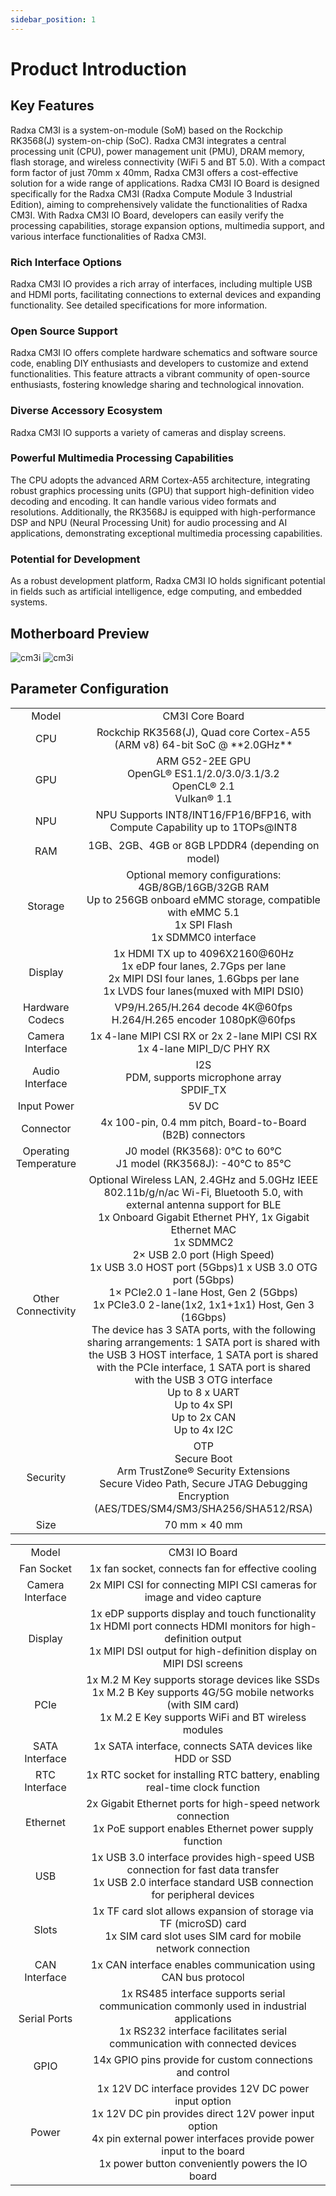 ```yaml
---
sidebar_position: 1
---
```


# Product Introduction

## Key Features

<Tabs queryString="model">
    <TabItem value="CM3I Core Board">
        Radxa CM3I is a system-on-module (SoM) based on the Rockchip RK3568(J) system-on-chip (SoC). Radxa CM3I integrates a central processing unit (CPU), power management unit (PMU), DRAM memory, flash storage, and wireless connectivity (WiFi 5 and BT 5.0). With a compact form factor of just 70mm x 40mm, Radxa CM3I offers a cost-effective solution for a wide range of applications.
    </TabItem>
    <TabItem value="CM3I IO Board">
        Radxa CM3I IO Board is designed specifically for the Radxa CM3I (Radxa Compute Module 3 Industrial Edition), aiming to comprehensively validate the functionalities of Radxa CM3I. With Radxa CM3I IO Board, developers can easily verify the processing capabilities, storage expansion options, multimedia support, and various interface functionalities of Radxa CM3I.
    </TabItem>
</Tabs>

### Rich Interface Options

Radxa CM3I IO provides a rich array of interfaces, including multiple USB and HDMI ports, facilitating connections to external devices and expanding functionality. See detailed specifications for more information.

### Open Source Support

Radxa CM3I IO offers complete hardware schematics and software source code, enabling DIY enthusiasts and developers to customize and extend functionalities. This feature attracts a vibrant community of open-source enthusiasts, fostering knowledge sharing and technological innovation.

### Diverse Accessory Ecosystem

Radxa CM3I IO supports a variety of cameras and display screens.

### Powerful Multimedia Processing Capabilities

The CPU adopts the advanced ARM Cortex-A55 architecture, integrating robust graphics processing units (GPU) that support high-definition video decoding and encoding. It can handle various video formats and resolutions. Additionally, the RK3568J is equipped with high-performance DSP and NPU (Neural Processing Unit) for audio processing and AI applications, demonstrating exceptional multimedia processing capabilities.

### Potential for Development

As a robust development platform, Radxa CM3I IO holds significant potential in fields such as artificial intelligence, edge computing, and embedded systems.

## Motherboard Preview

<Tabs queryString="model">
    <TabItem value="CM3I Core Board">
        <img src="/img/cm3i/cm3i-overview.webp" alt="cm3i" style={{ width: "80%" }} />
    </TabItem>
    <TabItem value="CM3I IO Board">
        <img src="/img/cm3i/cm3i-io-overview.webp" alt="cm3i" style={{ width: "80%" }} />
    </TabItem>
</Tabs>

## Parameter Configuration

<Tabs queryString="model">
    <TabItem value="CM3I Core Board">
        <table>
            <tr>
                <td align="center">Model</td>
                <td align="center">CM3I Core Board</td>
            </tr>
            <tr>
                <td align="center">CPU</td>
                <td align="center">Rockchip RK3568(J), Quad core Cortex-A55 (ARM v8) 64-bit SoC @ **2.0GHz**</td>
            </tr>
            <tr>
                <td align="center">GPU</td>
                <td align="center">ARM G52-2EE GPU<br/>OpenGL® ES1.1/2.0/3.0/3.1/3.2<br/>OpenCL® 2.1<br/>Vulkan® 1.1</td>
            </tr>
            <tr>
                <td align="center">NPU</td>
                <td align="center">NPU Supports INT8/INT16/FP16/BFP16, with Compute Capability up to 1TOPs@INT8</td>
            </tr>
            <tr>
                <td align="center">RAM</td>
                <td align="center">1GB、2GB、4GB or 8GB LPDDR4 (depending on model)</td>
            </tr>
            <tr>
                <td align="center">Storage</td>
                <td align="center">Optional memory configurations: 4GB/8GB/16GB/32GB RAM<br/>Up to 256GB onboard eMMC storage, compatible with eMMC 5.1<br/>1x SPI Flash<br/>1x SDMMC0 interface</td>
            </tr>
            <tr>
                <td align="center">Display</td>
                <td align="center">1x HDMI TX up to 4096X2160@60Hz<br/>1x eDP four lanes, 2.7Gps per lane<br/>2x MIPI DSI four lanes, 1.6Gbps per lane<br/>1x LVDS four lanes(muxed with MIPI DSI0)</td>
            </tr>
            <tr>
                <td align="center">Hardware Codecs</td>
                <td align="center">VP9/H.265/H.264 decode 4K@60fps<br/>H.264/H.265 encoder 1080pK@60fps</td>
            </tr>
            <tr>
                <td align="center">Camera Interface</td>
                <td align="center">1x 4-lane MIPI CSI RX or 2x 2-lane MIPI CSI RX<br/>1x 4-lane MIPI_D/C PHY RX</td>
            </tr>
            <tr>
                <td align="center">Audio Interface</td>
                <td align="center">I2S<br/>PDM, supports microphone array<br/>SPDIF_TX</td>
            </tr>
            <tr>
                <td align="center">Input Power</td>
                <td align="center">5V DC</td>
            </tr>
            <tr>
                <td align="center">Connector</td>
                <td align="center">4x 100-pin, 0.4 mm pitch, Board-to-Board (B2B) connectors</td>
            </tr>
            <tr>
                <td align="center">Operating Temperature</td>
                <td align="center">J0 model (RK3568): 0°C to 60°C<br/>J1 model (RK3568J): -40°C to 85°C</td>
            </tr>
            <tr>
                <td align="center">Other Connectivity</td>
                <td align="center">Optional Wireless LAN, 2.4GHz and 5.0GHz IEEE 802.11b/g/n/ac Wi-Fi, Bluetooth 5.0, with external antenna support for BLE<br/>1x Onboard Gigabit Ethernet PHY, 1x Gigabit Ethernet MAC<br/>1x SDMMC2<br/>2× USB 2.0 port (High Speed)<br/>1x USB 3.0 HOST port (5Gbps)1 x USB 3.0 OTG port (5Gbps)<br/>1× PCIe2.0 1-lane Host, Gen 2 (5Gbps)<br/>1x PCIe3.0 2-lane(1x2, 1x1+1x1) Host, Gen 3 (16Gbps)<br/>The device has 3 SATA ports, with the following sharing arrangements: 1 SATA port is shared with the USB 3 HOST interface, 1 SATA port is shared with the PCIe interface, 1 SATA port is shared with the USB 3 OTG interface<br/>Up to 8 x UART<br/>Up to 4x SPI<br/>Up to 2x CAN<br/>Up to 4x I2C<br/></td>
            </tr>
            <tr>
                <td align="center">Security</td>
                <td align="center">OTP<br/>Secure Boot<br/>Arm TrustZone® Security Extensions<br/>Secure Video Path, Secure JTAG Debugging<br/>Encryption (AES/TDES/SM4/SM3/SHA256/SHA512/RSA)</td>
            </tr>
            <tr>
                <td align="center">Size</td>
                <td align="center">70 mm × 40 mm </td>
            </tr>
        </table>
    </TabItem>
    <TabItem value="CM3I IO Board">
        <table>
            <tr>
                <td align="center">Model</td>
                <td align="center">CM3I IO Board</td>
            </tr>
            <tr>
                <td align="center">Fan Socket</td>
                <td align="center">1x fan socket, connects fan for effective cooling</td>
            </tr>
            <tr>
                <td align="center">Camera Interface</td>
                <td align="center">2x MIPI CSI for connecting MIPI CSI cameras for image and video capture</td>
            </tr>
            <tr>
                <td align="center">Display</td>
                <td align="center">1x eDP supports display and touch functionality<br/>1x HDMI port connects HDMI monitors for high-definition output<br/>1x MIPI DSI output for high-definition display on MIPI DSI screens</td>
            </tr>
            <tr>
                <td align="center">PCIe</td>
                <td align="center">1x M.2 M Key supports storage devices like SSDs<br/>1x M.2 B Key supports 4G/5G mobile networks (with SIM card)<br/>1x M.2 E Key supports WiFi and BT wireless modules</td>
            </tr>
            <tr>
                <td align="center">SATA Interface</td>
                <td align="center">1x SATA interface, connects SATA devices like HDD or SSD</td>
            </tr>
            <tr>
                <td align="center">RTC Interface</td>
                <td align="center">1x RTC socket for installing RTC battery, enabling real-time clock function</td>
            </tr>
            <tr>
                <td align="center">Ethernet</td>
                <td align="center">2x Gigabit Ethernet ports for high-speed network connection<br/>1x PoE support enables Ethernet power supply function</td>
            </tr>
            <tr>
                <td align="center">USB</td>
                <td align="center">1x USB 3.0 interface provides high-speed USB connection for fast data transfer<br/>1x USB 2.0 interface standard USB connection for peripheral devices</td>
            </tr>
            <tr>
                <td align="center">Slots</td>
                <td align="center">1x TF card slot allows expansion of storage via TF (microSD) card<br/>1x SIM card slot uses SIM card for mobile network connection</td>
            </tr>
            <tr>
                <td align="center">CAN Interface</td>
                <td align="center">1x CAN interface enables communication using CAN bus protocol</td>
            </tr>
            <tr>
                <td align="center">Serial Ports</td>
                <td align="center">1x RS485 interface supports serial communication commonly used in industrial applications<br/>1x RS232 interface facilitates serial communication with connected devices</td>
            </tr>
            <tr>
                <td align="center">GPIO</td>
                <td align="center">14x GPIO pins provide for custom connections and control</td>
            </tr>
            <tr>
                <td align="center">Power</td>
                <td align="center">1x 12V DC interface provides 12V DC power input option<br/>1x 12V DC pin provides direct 12V power input option<br/>4x pin external power interfaces provide power input to the board<br/>1x power button conveniently powers the IO board</td>
            </tr>
        </table>
    </TabItem>
</Tabs>

